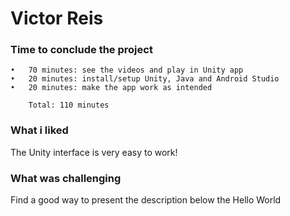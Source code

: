 # Victor Reis

### Time to conclude the project

	•	70 minutes: see the videos and play in Unity app
	•	20 minutes: install/setup Unity, Java and Android Studio
	•	20 minutes: make the app work as intended
	    
	    Total: 110 minutes

### What i liked

The Unity interface is very easy to work!

### What was challenging

Find a good way to present the description below the Hello World


